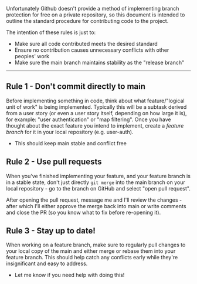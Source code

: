 
Unfortunately Github doesn't provide a method of implementing branch protection for free on a private repository, so this document is intended to outline the standard procedure for contributing code to the project.

The intention of these rules is just to:
- Make sure all code contributed meets the desired standard
- Ensure no contribution causes unnecessary conflicts with other peoples' work
- Make sure the main branch maintains stability as the "release branch"

---
## Rule 1 - Don't commit directly to main

Before implementing something in code, think about what feature/"logical unit of work" is being implemented. Typically this will be a subtask derived from a user story (or even a user story itself, depending on how large it is), for example: "user authentication" or "map filtering". Once you have thought about the exact feature you intend to implement, create a *feature branch* for it in your local repository (e.g. user-auth).
- This should keep main stable and conflict free
## Rule 2 - Use pull requests

When you've finished implementing your feature, and your feature branch is in a stable state, don't just directly `git merge` into the main branch on your local repository - go to the branch on GitHub and select "open pull request".

After opening the pull request, message me and I'll review the changes - after which I'll either approve the merge back into main or write comments and close the PR (so you know what to fix before re-opening it).
## Rule 3 - Stay up to date!

When working on a feature branch, make sure to regularly pull changes to your local copy of the main and either merge or rebase them into your feature branch. This should help catch any conflicts early while they're insignificant and easy to address.
- Let me know if you need help with doing this!






